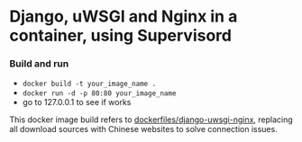# Django, uWSGI and Nginx in a container, using Supervisord

### Build and run
* `docker build -t your_image_name .`
* `docker run -d -p 80:80 your_image_name`
* go to 127.0.0.1 to see if works

This docker image build refers to [dockerfiles/django-uwsgi-nginx](https://github.com/dockerfiles/django-uwsgi-nginx), replacing all download sources with Chinese websites to solve connection issues.
